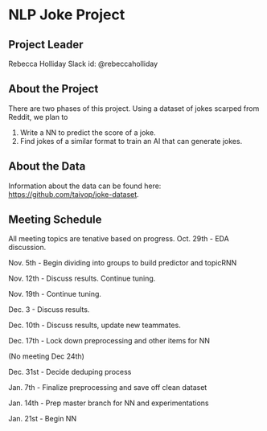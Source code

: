 # NLP Joke Project
## Project Leader
Rebecca Holliday
Slack id: @rebeccaholliday

## About the Project
There are two phases of this project. Using a dataset of jokes scarped from Reddit, we plan to
1. Write a NN to predict the score of a joke.
2. Find jokes of a similar format to train an AI that can generate jokes.

## About the Data
Information about the data can be found here: https://github.com/taivop/joke-dataset.

## Meeting Schedule 
All meeting topics are tenative based on progress.
Oct. 29th - EDA discussion. 

Nov. 5th - Begin dividing into groups to build predictor and topicRNN

Nov. 12th - Discuss results. Continue tuning.

Nov. 19th - Continue tuning. 

Dec. 3 - Discuss results. 

Dec. 10th - Discuss results, update new teammates.

Dec. 17th - Lock down preprocessing and other items for NN

(No meeting Dec 24th)

Dec. 31st - Decide deduping process

Jan. 7th - Finalize preprocessing and save off clean dataset

Jan. 14th - Prep master branch for NN and experimentations

Jan. 21st - Begin NN

